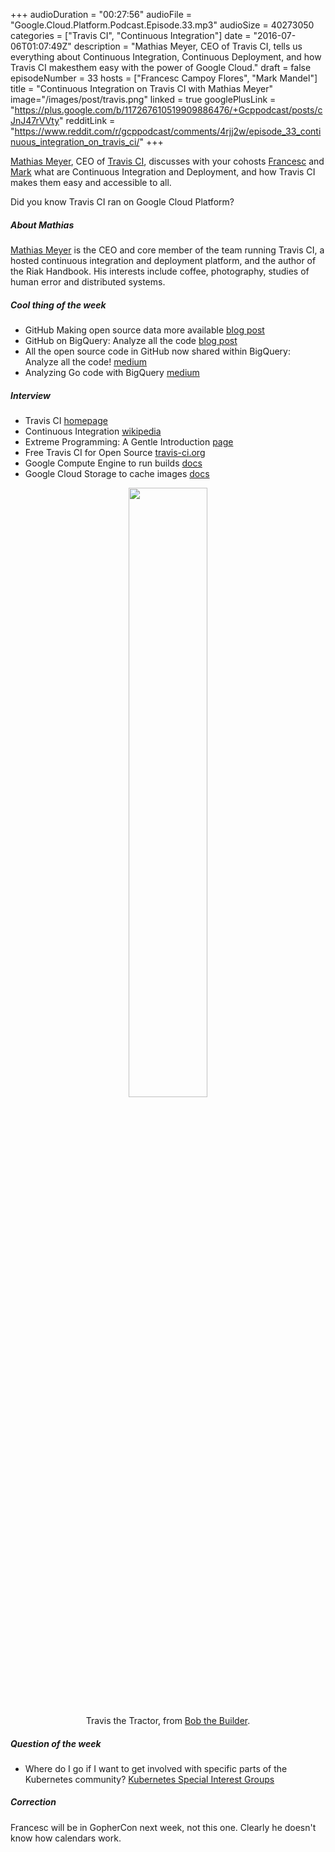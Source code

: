 +++
audioDuration = "00:27:56"
audioFile = "Google.Cloud.Platform.Podcast.Episode.33.mp3"
audioSize = 40273050
categories = ["Travis CI", "Continuous Integration"]
date = "2016-07-06T01:07:49Z"
description = "Mathias Meyer, CEO of Travis CI, tells us everything about Continuous Integration, Continuous Deployment, and how Travis CI makesthem easy with the power of Google Cloud."
draft = false
episodeNumber = 33
hosts = ["Francesc Campoy Flores", "Mark Mandel"]
title = "Continuous Integration on Travis CI with Mathias Meyer"
image="/images/post/travis.png"
linked = true
googlePlusLink = "https://plus.google.com/b/117267610519909886476/+Gcppodcast/posts/cJnJ47rVVty"
redditLink = "https://www.reddit.com/r/gcppodcast/comments/4rjj2w/episode_33_continuous_integration_on_travis_ci/"
+++

[Mathias Meyer](https://twitter.com/roidrage), CEO of [Travis CI](https://travis-ci.com),
discusses with your cohosts [Francesc](https://twitter.com/francesc) and
[Mark](https://twitter.com/neurotic) what are Continuous Integration and Deployment, and
how Travis CI makes them easy and accessible to all.

Did you know Travis CI ran on Google Cloud Platform?

<!--more-->

##### About Mathias

[Mathias Meyer](https://twitter.com/roidrage) is the CEO and core member of the team running
Travis CI, a hosted continuous integration and deployment platform, and the author of the
Riak Handbook. His interests include coffee, photography, studies of human error and
distributed systems.

##### Cool thing of the week

- GitHub Making open source data more available [blog post](https://github.com/blog/2201-making-open-source-data-more-available)
- GitHub on BigQuery: Analyze all the code [blog post](http://google-opensource.blogspot.com/2016/06/github-on-bigquery-analyze-all-code.html)
- All the open source code in GitHub now shared within BigQuery: Analyze all the code! [medium](https://medium.com/@hoffa/github-on-bigquery-analyze-all-the-code-b3576fd2b150#.wts2djk7i)
- Analyzing Go code with BigQuery [medium](https://medium.com/google-cloud/analyzing-go-code-with-bigquery-485c70c3b451#.1eojh22m4)

##### Interview

- Travis CI [homepage](https://travis-ci.com)
- Continuous Integration [wikipedia](https://en.wikipedia.org/wiki/Continuous_integration)
- Extreme Programming: A Gentle Introduction [page](http://www.extremeprogramming.org/)
- Free Travis CI for Open Source [travis-ci.org](https://travis-ci.org/)
- Google Compute Engine to run builds [docs](https://cloud.google.com/compute/)
- Google Cloud Storage to cache images [docs](https://cloud.google.com/storage/)


<div style="text-align: center">
  <a href="https://travis-ci.com">
    <img src="http://www.welovebob.com/Images/characters/travis.jpg" width="50%">
  </a>
  <p>Travis the Tractor, from <a href="http://www.bobthebuilder.com/en-us/">Bob the Builder</a>.</p>
</div>

##### Question of the week

- Where do I go if I want to get involved with specific parts of the Kubernetes community?
[Kubernetes Special Interest Groups](https://github.com/kubernetes/community/blob/master/README.md#special-interest-groups-sig)

##### Correction

Francesc will be in GopherCon next week, not this one. Clearly he doesn't know how calendars work.